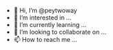 - 👋 Hi, I’m @peytwoway
- 👀 I’m interested in ...
- 🌱 I’m currently learning ...
- 💞️ I’m looking to collaborate on ...
- 📫 How to reach me ...

<!---
peytwoway/peytwoway is a ✨ special ✨ repository because its `README.md` (this file) appears on your GitHub profile.
You can click the Preview link to take a look at your changes.
--->
